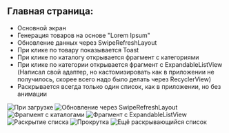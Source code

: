 ## Главная страница:
* Основной экран
* Генерация товаров на основе "Lorem Ipsum"
* Обновление данных через SwipeRefreshLayout
* При клике по товару показывается Toast
* При клике по каталогу открывается фрагмент с категориями
* При клике по категории открывается фрагмент с ExpandableListView (Написал свой адаптер, но кастомизировать как в приложении не получилось, скорее всего надо было делать через RecyclerView)
* Раскрывается всегда только один список, как в приложении, но без анимации


![При загрузке](img/img_1.jpg)
![Обновление через SwipeRefreshLayout](img/img_2.jpg)
![Фрагмент с каталогами](img/img_3.jpg)
![Фрагмент с ExpandableListView](img/img_4.jpg)
![Раскрытие списка](img/img_5.jpg)
![Прокрутка](img/img_6.jpg)
![Ещё раскрывающийся список](img/img_7.jpg)
